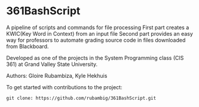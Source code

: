 # 361BashScript
A pipeline of scripts and commands for file processing
First part creates a KWIC(Key Word in Context) from an input file
Second part provides an easy way for professors to automate grading
source code in files downloaded from Blackboard. 

Developed as one of the projects in the System Programming
class (CIS 361) at Grand Valley State University. 

Authors: Gloire Rubambiza, Kyle Hekhuis

To get started with contributions to the project:

`git clone: https://github.com/rubambig/361BashScript.git`
